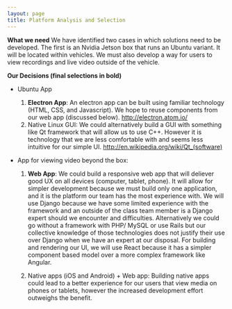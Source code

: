 ```yaml
---
layout: page
title: Platform Analysis and Selection
---
```


**What we need**
We have identified two cases in which solutions need to be developed. The first is an Nvidia
Jetson box that runs an Ubuntu variant. It will be located within vehicles. We must also
develop a way for users to view recordings and live video outside of the vehicle.

**Our Decisions (final selections in bold)**

* Ubuntu App
    1. **Electron App**:
        An electron app can be built using familiar technology (HTML, CSS, and Javascript). 
        We hope to reuse components from our web app (discussed below).
        http://electron.atom.io/
    2. Native Linux GUI:
        We could alternatively build a GUI with something like Qt framework that will allow
        us to use C++. However it is technology that we are less comfortable with and seems 
        less intuitive for our simple UI.
        http://en.wikipedia.org/wiki/Qt_(software)

* App for viewing video beyond the box:
    1. **Web App**:
        We could build a responsive web app that will deliever good UX on all devices (computer,
        tablet, phone). It will allow for simpler development because we must build only one
        application, and it is the platform our team has the most experience with. We will 
        use Django because we have some limited experience with the framework and an outside
        of the class team member is a Django expert should we encounter and difficulties.
        Alternatively we could go without a framework with PHP/ MySQL or use Rails but
        our collective knowledge of those technologies does not justify their use over Django
        when we have an expert at our disposal. For building and rendering our UI, we will use React
				because it has a simpler component based model over a more complex framework like Angular.

    2. Native apps (iOS and Android) + Web app:
        Building native apps could lead to a better experience for our users that view media
        on phones or tablets, however the increased development effort outweighs the benefit.
